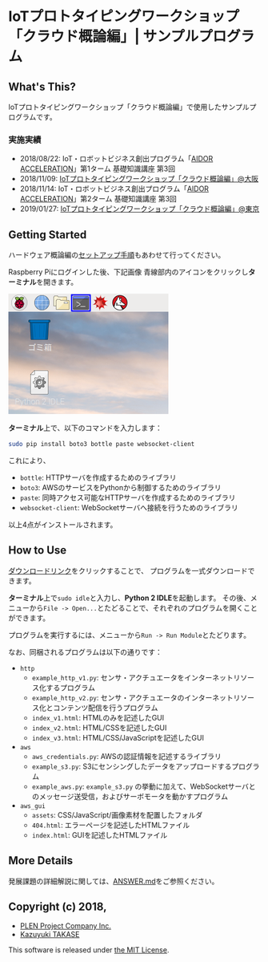 IoTプロトタイピングワークショップ「クラウド概論編」| サンプルプログラム
===============================================================================

What's This?
-------------------------------------------------------------------------------

IoTプロトタイピングワークショップ「クラウド概論編」で使用したサンプルプログラムです。

### 実施実績

- 2018/08/22: IoT・ロボットビジネス創出プログラム「[AIDOR ACCELERATION](https://teqs.jp/acceleration)」第1ターム 基礎知識講座 第3回
- 2018/11/09: [IoTプロトタイピングワークショップ「クラウド概論編」@大阪](https://connpass.com/event/104043/)
- 2018/11/14: IoT・ロボットビジネス創出プログラム「[AIDOR ACCELERATION](https://teqs.jp/acceleration)」第2ターム 基礎知識講座 第3回
- 2019/01/27: [IoTプロトタイピングワークショップ「クラウド概論編」@東京](https://connpass.com/event/113321/)


Getting Started
-------------------------------------------------------------------------------

ハードウェア概論編の[セットアップ手順](https://github.com/Guvalif/iot-01/blob/master/README.md)もあわせて行ってください。

Raspberry Piにログインした後、下記画像 青線部内のアイコンをクリックし**ターミナル**を開きます。

![](.assets/desktop.png)

**ターミナル**上で、以下のコマンドを入力します：

```sh
sudo pip install boto3 bottle paste websocket-client
```

これにより、

- `bottle`: HTTPサーバを作成するためのライブラリ
- `boto3`: AWSのサービスをPythonから制御するためのライブラリ
- `paste`: 同時アクセス可能なHTTPサーバを作成するためのライブラリ
- `websocket-client`: WebSocketサーバへ接続を行うためのライブラリ

以上4点がインストールされます。


How to Use
-------------------------------------------------------------------------------

[ダウンロードリンク](https://github.com/Guvalif/iot-02/archive/master.zip)をクリックすることで、
プログラムを一式ダウンロードできます。

**ターミナル**上で`sudo idle`と入力し、**Python 2 IDLE**を起動します。
その後、メニューから`File -> Open...`とたどることで、それぞれのプログラムを開くことができます。

プログラムを実行するには、メニューから`Run -> Run Module`とたどります。

なお、同梱されるプログラムは以下の通りです：

- `http`
    - `example_http_v1.py`: センサ・アクチュエータをインターネットリソース化するプログラム
    - `example_http_v2.py`: センサ・アクチュエータのインターネットリソース化とコンテンツ配信を行うプログラム
    - `index_v1.html`: HTMLのみを記述したGUI
    - `index_v2.html`: HTML/CSSを記述したGUI
    - `index_v3.html`: HTML/CSS/JavaScriptを記述したGUI
- `aws`
    - `aws_credentials.py`: AWSの認証情報を記述するライブラリ
    - `example_s3.py`: S3にセンシングしたデータをアップロードするプログラム
    - `example_aws.py`: `example_s3.py` の挙動に加えて、WebSocketサーバとのメッセージ送受信，およびサーボモータを動かすプログラム
- `aws_gui`
    - `assets`: CSS/JavaScript/画像素材を配置したフォルダ
    - `404.html`: エラーページを記述したHTMLファイル
    - `index.html`: GUIを記述したHTMLファイル


More Details
-------------------------------------------------------------------------------

発展課題の詳細解説に関しては、[ANSWER.md](ANSWER.md)をご参照ください。


Copyright (c) 2018,
-------------------------------------------------------------------------------

- [PLEN Project Company Inc.](https://plen.jp)
- [Kazuyuki TAKASE](https://github.com/Guvalif)

This software is released under [the MIT License](http://opensource.org/licenses/mit-license.php).